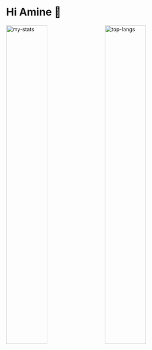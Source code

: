 # Hi Amine 👋

<img alt="my-stats" align="left" width="47%" src="https://github-readme-stats.vercel.app/api?username=amineodjn&show_icons=true&theme=vue-dark&hide=prs,issues,contribs&rank_icon=github"/>
<img alt="top-langs" align="right"  width="47%" src="https://github-readme-stats.vercel.app/api/top-langs/?username=amineodjn&layout=compact&hide_progress=true&theme=vue-dark"/>
